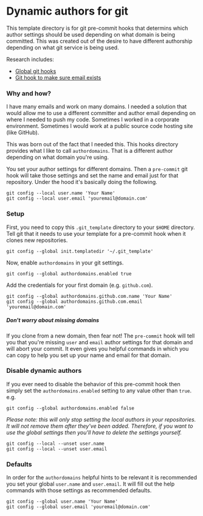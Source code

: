 # Dynamic authors for git
This template directory is for git pre-commit hooks that determins which
author settings should be used depending on what domain is being committed.
This was created out of the desire to have different authorship depending on
what git service is being used.

Research includes:

* [Global git hooks][global-hooks]
* [Git hook to make sure email exists][email-exists]

### Why and how?

I have many emails and work on many domains.  I needed a solution that would
allow me to use a different committer and author email depending on where I
needed to push my code.  Sometimes I worked in a corporate environment.
Sometimes I would work at a public source code hosting site (like GitHub).

This was born out of the fact that I needed this.  This hooks directory provides
what I like to call `authordomains`.  That is a different author depending on
what domain you're using.

You set your author settings for different domains.  Then a `pre-commit` git
hook will take those settings and set the name and email just for that
repository.  Under the hood it's basically doing the following.

    git config --local user.name 'Your Name'
    git config --local user.email 'youremail@domain.com'

### Setup

First, you need to copy this `.git_template` directory to your `$HOME`
directory.  Tell git that it needs to use your template for a pre-commit hook
when it clones new repositories.

    git config --global init.templatedir '~/.git_template'

Now, enable `authordomains` in your git settings.

    git config --global authordomains.enabled true

Add the credentials for your first domain (e.g. `github.com`).

    git config --global authordomains.github.com.name 'Your Name'
    git config --global authordomains.github.com.email 'youremail@domain.com'

##### Don't worry about missing domains

If you clone from a new domain, then fear not!  The `pre-commit` hook will tell
you that you're missing `user` and `email` author settings for that domain and
will abort your commit.  It even gives you helpful commands in which you can
copy to help you set up your name and email for that domain.

### Disable dynamic authors

If you ever need to disable the behavior of this pre-commit hook then simply set
the `authordomains.enabled` setting to any value other than `true`.  e.g.

    git config --global authordomains.enabled false

_*Please note:* this will only stop setting the local authors in your
repositories.  It will not remove them after they've been added.  Therefore, if
you want to use the global settings then you'll have to delete the settings
yourself._

    git config --local --unset user.name
    git config --local --unset user.email

### Defaults

In order for the `authordomains` helpful hints to be relevant it is recommended
you set your global `user.name` and `user.email`.  It will fill out the help
commands with those settings as recommended defaults.

    git config --global user.name 'Your Name'
    git config --global user.email 'youremail@domain.com'

[global-hooks]: http://stackoverflow.com/questions/2293498/git-commit-hooks-global-settings
[email-exists]: https://orrsella.com/2013/08/10/git-using-different-user-emails-for-different-repositories/
